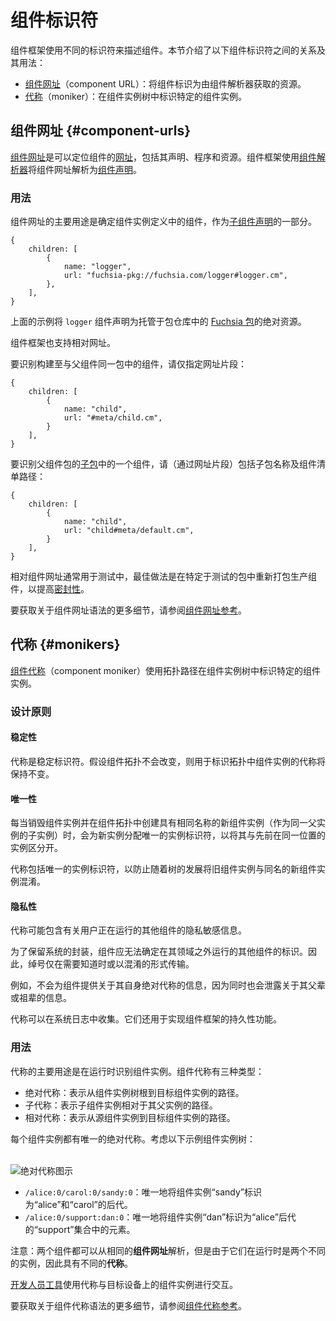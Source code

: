 <!--
# Component identifiers
 -->
# 组件标识符

<!--
The Component Framework uses different identifiers to describe components.
This section describes the relationship between the following component
identifiers, and their usage:
 -->
组件框架使用不同的标识符来描述组件。本节介绍了以下组件标识符之间的关系及其用法：

<!--
-   [Component URLs](#component-urls): Identifies a component as a resource to
    be fetched by a component resolver.
-   [Monikers](#monikers): Identifies specific component instances in the
    component instance tree.
 -->
 -  [组件网址](#component-urls)（component URL）：将组件标识为由组件解析器获取的资源。
 -  [代称](#monikers)（moniker）：在组件实例树中标识特定的组件实例。

<!--
## Component URLs {#component-urls}
 -->
## 组件网址 {#component-urls}

<!--
A [component URL][glossary.component-url] is a [URL][wiki-url] that locates a
component, including its declaration, program, and assets. Component Framework
uses [component resolvers][doc-resolvers] to resolve a component URL into a
[component declaration][doc-manifests-declaration].
 -->
[组件网址][glossary.component-url]是可以定位组件的[网址][wiki-url]，包括其声明、程序和资源。组件框架使用[组件解析器][doc-resolvers]将组件网址解析为[组件声明][doc-manifests-declaration]。

<!--
### Usage
 -->
### 用法

<!--
The primary use of component URLs is to identify a component in the definition
of a component instance, as part of a [child declaration][doc-manifests-children]:
 -->
组件网址的主要用途是确定组件实例定义中的组件，作为[子组件声明][doc-manifests-children]的一部分。

```json5 {:.devsite-disable-click-to-copy}
{
    children: [
        {
            name: "logger",
            url: "fuchsia-pkg://fuchsia.com/logger#logger.cm",
        },
    ],
}
```

<!--
The above example declares the `logger` component as an absolute resource
in a [Fuchsia package][doc-package] hosted in a package repository.
 -->
上面的示例将 `logger` 组件声明为托管于包仓库中的 [Fuchsia 包][doc-package]的绝对资源。

<!--
Component Framework also supports relative URLs.
 -->
组件框架也支持相对网址。

<!--
To identify a component built into the same package as the parent component,
specify only the URL fragment:
 -->
要识别构建至与父组件同一包中的组件，请仅指定网址片段：

```json5 {:.devsite-disable-click-to-copy}
{
    children: [
        {
            name: "child",
            url: "#meta/child.cm",
        }
    ],
}
```

<!--
To identify a component in a [subpackage][doc-subpackaging] of the parent
component's package, include the subpackage name followed by the component
manifest path (via URL fragment):
 -->
要识别父组件包的[子包][doc-subpackaging]中的一个组件，请（通过网址片段）包括子包名称及组件清单路径：

```json5 {:.devsite-disable-click-to-copy}
{
    children: [
        {
            name: "child",
            url: "child#meta/default.cm",
        }
    ],
}
```

<!--
Relative component URLs are often used in tests, where the best practice is to
re-package production components in a test-specific package to promote
[hermeticity][test-hermeticity].
 -->
相对组件网址通常用于测试中，最佳做法是在特定于测试的包中重新打包生产组件，以提高[密封性][test-hermeticity]。

<!--
For more details on component URL syntax, see the
[component URL reference][url-reference].
 -->
要获取关于组件网址语法的更多细节，请参阅[组件网址参考][url-reference]。

<!--
## Monikers {#monikers}
 -->
## 代称 {#monikers}

<!--
A [component moniker][glossary.moniker] identifies a specific component instance
in the component instance tree using a topological path.
 -->
[组件代称][glossary.moniker]（component moniker）使用拓扑路径在组件实例树中标识特定的组件实例。

<!--
### Design principles
 -->
### 设计原则

<!--
#### Stability
 -->
#### 稳定性

<!--
Monikers are stable identifiers. Assuming the component topology does not
change, the monikers used to identify component instances in the topology
will remain the same.
 -->
代称是稳定标识符。假设组件拓扑不会改变，则用于标识拓扑中组件实例的代称将保持不变。

<!--
#### Uniqueness
 -->
#### 唯一性

<!--
Each time a component instance is destroyed and a new component instance with
the same name is created in its place in the component topology (as a child
of the same parent), the new instance is assigned a unique instance identifier
to distinguish it from prior instances in that place.
 -->
每当销毁组件实例并在组件拓扑中创建具有相同名称的新组件实例（作为同一父实例的子实例）时，会为新实例分配唯一的实例标识符，以将其与先前在同一位置的实例区分开。

<!--
Monikers include unique instance identifiers to prevent confusion of old
component instances with new component instances of the same name as the
tree evolves.
 -->
代称包括唯一的实例标识符，以防止随着树的发展将旧组件实例与同名的新组件实例混淆。

<!--
#### Privacy
 -->
#### 隐私性

<!--
Monikers may contain privacy-sensitive information about other components that
the user is running.
 -->
代称可能包含有关用户正在运行的其他组件的隐私敏感信息。

<!--
To preserve the encapsulation of the system, components should be unable to
determine the identity of other components running outside of their own
realm. Accordingly, monikers are only transmitted on a need-to-know basis
or in an obfuscated form.
 -->
为了保留系统的封装，组件应无法确定在其领域之外运行的其他组件的标识。因此，绰号仅在需要知道时或以混淆的形式传输。

<!--
For example, components are not given information about their own absolute
moniker because it would also reveal information about their parents and
ancestors.
 -->
例如，不会为组件提供关于其自身绝对代称的信息，因为同时也会泄露关于其父辈或祖辈的信息。

<!--
Monikers may be collected in system logs. They are also used to implement the
component framework's persistence features.
 -->
代称可以在系统日志中收集。它们还用于实现组件框架的持久性功能。

<!--
### Usage
 -->
### 用法

<!--
The primary use of monikers is to identify component instances at runtime.
There are three types of component monikers:
 -->
代称的主要用途是在运行时识别组件实例。组件代称有三种类型：

<!--
-   Absolute moniker: Denotes the path from the root of the component instance
    tree to a target component instance.
-   Child moniker: Denotes the path of a child of a component instance relative
    to its parent.
-   Relative moniker: Denotes the path from a source component instance to a
    target component instance.
 -->
-   绝对代称：表示从组件实例树根到目标组件实例的路径。
-   子代称：表示子组件实例相对于其父实例的路径。
-   相对代称：表示从源组件实例到目标组件实例的路径。

<!--
Every component instance has a unique absolute moniker. Consider the following
example component instance tree:
 -->
每个组件实例都有唯一的绝对代称。考虑以下示例组件实例树：

<!--
<br>![Diagram of Absolute Monikers](/reference/components/images/monikers_absolute.png)<br>
 -->
<br>![绝对代称图示](/reference/components/images/monikers_absolute.png)<br>

<!--
-   `/alice:0/carol:0/sandy:0`: Uniquely identifies the component instance
    "sandy" as the descendent of "alice" and "carol".
-   `/alice:0/support:dan:0`: Uniquely identifies the component instance "dan"
    as an element in the "support" collection descended from "alice".
 -->
 - `/alice:0/carol:0/sandy:0`：唯一地将组件实例“sandy”标识为“alice”和“carol”的后代。
 - `/alice:0/support:dan:0`：唯一地将组件实例“dan”标识为“alice”后代的“support”集合中的元素。

<!--
Note: Both components could resolve from the same **component URL**, but since
they are two different instances at runtime they have different **monikers**.
 -->
注意：两个组件都可以从相同的**组件网址**解析，但是由于它们在运行时是两个不同的实例，因此具有不同的**代称**。

<!--
Monikers are used by [developer tools][component-select] to interact with
component instances on a target device.
 -->
[开发人员工具][component-select]使用代称与目标设备上的组件实例进行交互。

<!--
For more details on component moniker syntax, see the
[component moniker reference][moniker-reference].
 -->
要获取关于组件代称语法的更多细节，请参阅[组件代称参考][moniker-reference]。

[glossary.component-url]: /glossary/README.md#component-url
[glossary.moniker]: /glossary/README.md#moniker
[component-select]: /development/tools/ffx/commands/component-select.md
[doc-manifests-children]: https://fuchsia.dev/reference/cml#children
[doc-manifests-declaration]: /concepts/components/v2/component_manifests.md#component-declaration
[doc-package]: /concepts/packages/package.md
[doc-subpackaging]: /concepts/components/v2/subpackaging.md
[doc-resolvers]: /concepts/components/v2/capabilities/resolvers.md
[moniker-reference]: /reference/components/moniker.md
[url-reference]: /reference/components/url.md
[test-hermeticity]: /development/testing/components/test_runner_framework.md#hermeticity
[wiki-url]: https://en.wikipedia.org/wiki/URL
